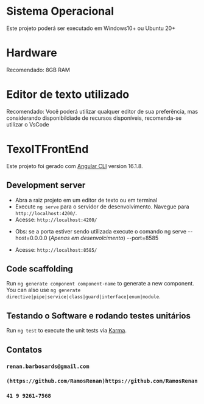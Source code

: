 # Sistema Operacional
Este projeto poderá ser executado em Windows10+ ou Ubuntu 20+

# Hardware
Recomendado: 8GB RAM

# Editor de texto utilizado
Recomendado: Você poderá utilizar qualquer editor de sua preferência, mas considerando disponibildiade de recursos disponíveis, recomenda-se utilizar o VsCode 

# TexoITFrontEnd

Este projeto foi gerado com [Angular CLI](https://github.com/angular/angular-cli) version 16.1.8.

## Development server
 - Abra a raiz projeto em um editor de texto ou em terminal
 - Execute `ng serve` para o servidor de desenvolvimento. Navegue para `http://localhost:4200/`. 
 - Acesse: `http://localhost:4200/`
 * Obs: se a porta estiver sendo utilizada execute o comando ng serve --host=0.0.0.0 (*Apenas em desenvolcimento*) --port=8585
 - Acesse: `http://localhost:8585/`
   
## Code scaffolding

Run `ng generate component component-name` to generate a new component. You can also use `ng generate directive|pipe|service|class|guard|interface|enum|module`.


## Testando o Software e rodando testes unitários

Run `ng test` to execute the unit tests via [Karma](https://karma-runner.github.io).

 

## Contatos

### `renan.barbosards@gmail.com`
### `(https://github.com/RamosRenan)https://github.com/RamosRenan`
### `41 9 9261-7568`


 
